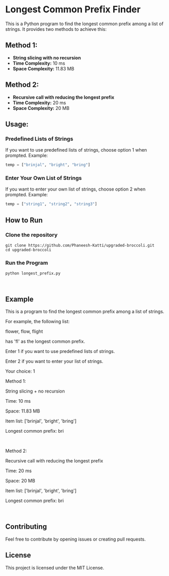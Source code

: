 # Longest Common Prefix Finder

This is a Python program to find the longest common prefix among a list of strings. It provides two methods to achieve this:

## Method 1:

- **String slicing with no recursion**
- **Time Complexity:** 10 ms
- **Space Complexity:** 11.83 MB

## Method 2:

- **Recursive call with reducing the longest prefix**
- **Time Complexity:** 20 ms
- **Space Complexity:** 20 MB

## Usage:

### Predefined Lists of Strings

If you want to use predefined lists of strings, choose option 1 when prompted. Example:

```python
temp = ["brinjal", "bright", "bring"]
```

### Enter Your Own List of Strings

If you want to enter your own list of strings, choose option 2 when prompted. Example:

```python
temp = ["string1", "string2", "string3"]
```

## How to Run

### Clone the repository 
```
git clone https://github.com/Phaneesh-Katti/upgraded-broccoli.git
cd upgraded-broccoli
```

### Run the Program
```
python longest_prefix.py
```

<br>


## Example

This is a program to find the longest common prefix among a list of strings. 

For example, the following list: 

  flower, flow, flight 

has 'fl' as the longest common prefix.

Enter 1 if you want to use predefined lists of strings. 

Enter 2 if you want to enter your list of strings. 

Your choice: 1

Method 1:

String slicing + no recursion

Time: 10 ms

Space: 11.83 MB

Item list: ['brinjal', 'bright', 'bring']

Longest common prefix: bri

<br>

Method 2:

Recursive call with reducing the longest prefix

Time: 20 ms

Space: 20 MB

Item list: ['brinjal', 'bright', 'bring']

Longest common prefix: bri

<br>


## Contributing
Feel free to contribute by opening issues or creating pull requests.

## License
This project is licensed under the MIT License.
